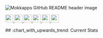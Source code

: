 <img src="https://i.ibb.co/Hz3mqmH/Capture.png" alt="Mokkapps GitHub README header image">
<p>
  <a href="https://www.x.com/ArfanAnupom">
    <img src="https://img.shields.io/badge/twitter-%231DA1F2.svg?&style=for-the-badge&logo=twitter&logoColor=white" height=25>
  </a> 
  <a href="https://www.linkedin.com/in/arfanul-haque/">
    <img src="https://img.shields.io/badge/linkedin-%230077B5.svg?&style=for-the-badge&logo=linkedin&logoColor=white" height=25>
  </a> 
  <a href="https://www.instagram.com/arfan.anupom/">
    <img src="https://img.shields.io/badge/instagram-%23E4405F.svg?&style=for-the-badge&logo=instagram&logoColor=white" height=25>
  </a> 
  <a href="https://www.youtube.com/arfan.anupom">
    <img src="https://img.shields.io/badge/youtube-%2312100E.svg?&style=for-the-badge&logo=youtube&logoColor=white" height=25>
  </a> 
  <a href="https://medium.com/@MokkappsDev">
    <img src="https://img.shields.io/badge/medium-%2312100E.svg?&style=for-the-badge&logo=medium&logoColor=white" height=25>
  </a> 
  <a href="https://dev.to/arfan.anupom">
    <img src="https://img.shields.io/badge/DEV.TO-%230A0A0A.svg?&style=for-the-badge&logo=dev-dot-to&logoColor=white" height=25>
  </a>
</p>
## :chart_with_upwards_trend: Current Stats
